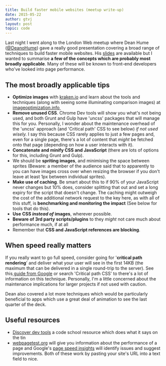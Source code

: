 ```yaml
---
title: Build faster mobile websites (meetup write-up)
date: 2015-05-22
author: gtvj
layout: post
topic: code
---
```

Last night I went along to the London Web meetup where Dean Hume (<span class="screen-name"><a class="pretty-link js-nav" dir="ltr" href="https://twitter.com/DeanoHume" data-send-impression-cookie="true">@DeanoHume</a>) gave</span> a really good presentation covering a broad range of techniques to build faster mobile websites. His [slides](https://speakerdeck.com/deanohume/faster-mobile-websites "Dean's slides") are available but I wanted to summarise **a few of the concepts which are probably most broadly applicable**. Many of these will be known to front-end developers who've looked into page performance.

## The most broadly applicable tips

  * **Optimize images** with [kraken.io](http://www.kraken.io) and learn about the tools and techniques (along with seeing some illuminating comparison images) at [imageoptimization.info ](http://imageoptimization.info)
  * **Remove unused CSS**. Chrome Dev tools will show you what's not being used, and both Grunt and Gulp have 'uncss' packages that will manage this for you. Personally, I wonder about the maintenance overhead of the 'uncss' approach (and 'Critical path' CSS to see below) _if not used wisely._ I say this because CSS rarely applies to just a few pages and, even for a single page, there's a lot of content that _might_ be fetched onto that page (depending on how a user interacts with it).
  * **Concatenate and minify CSS and JavaScript** (there are lots of options for this, including Grunt and Gulp).
  * We should be **spriting images**, and minimising the space between sprites (Beware: a member of the audience said that to apparently to you can have images cross over when resizing the browser if you don't leave at least 1px between individual sprites).
  * **Make use of caching**. Be smart about this to if 90% of your JavaScript never changes but 10% does, consider splitting that out and set a long expiry for the script that doesn't change. The caching might outweigh the cost of the additional network request to the key here, as with all of this stuff, is **benchmarking and monitoring the impact** (See below for tools that do this).
  * **Use** **CSS _instead of_ images**, wherever possible.
  * **Beware of 3rd party scripts/plugins** to they _might_ not care much about performance much, if at all
  * Remember that **CSS and JavaScript references are blocking**.

## When speed really matters

If you really want to go full speed, consider going for '**critical path rendering**' and deliver what your user will see in the first 14KB (the maximum that can be delivered in a single round-trip to the server). See this[ guide from Google](https://developers.google.com/web/fundamentals/performance/critical-rendering-path/) or search 'Critical path CSS' to there's a lot of information on this technique. Personally, I'm a little concerned about the maintenance implications for larger projects if not used with caution.

Dean also covered a lot more techniques which would be particularly beneficial to apps which use a great deal of animation to see the last quarter of the deck.

## Useful resources

  * [Discover dev tools](discover-devtools.codeschool.com) a code school resource which does what it says on the tin
  * [webpagetest.org](http://webpagetest.org) will give you information about the performance of a page and Google's [page speed insights](https://developers.google.com/speed/pagespeed/insights/) will identify issues and suggest improvements. Both of these work by pasting your site's URL into a text field to nice.